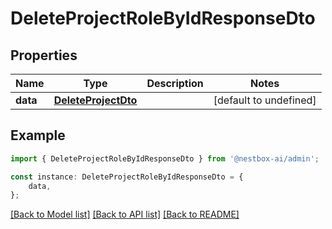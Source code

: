 # DeleteProjectRoleByIdResponseDto


## Properties

Name | Type | Description | Notes
------------ | ------------- | ------------- | -------------
**data** | [**DeleteProjectDto**](DeleteProjectDto.md) |  | [default to undefined]

## Example

```typescript
import { DeleteProjectRoleByIdResponseDto } from '@nestbox-ai/admin';

const instance: DeleteProjectRoleByIdResponseDto = {
    data,
};
```

[[Back to Model list]](../README.md#documentation-for-models) [[Back to API list]](../README.md#documentation-for-api-endpoints) [[Back to README]](../README.md)
